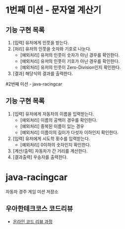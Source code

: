 # 1번째 미션 - 문자열 계산기
## 기능 구현 목록
1. [입력] 유저에게 인풋을 받는다.
2. [처리] 유저의 인풋을 숫자와 기호로 나눈다.
    * [예외처리] 유저의 인풋이 숫자가 아닌 경우를 확인한다.
    * [예외처리] 유저의 인풋이 기호가 아닌 경우를 확인한다.
    * [예외처리] 유저의 인풋이 Zero-Division인지 확인한다.
3. [결과] 해당식의 결과를 출력한다.

#2번째 미션 - java-racingcar
## 기능 구현 목록
1. [입력] 유저에게 자동차의 이름을 입력받는다.
    * [예외처리] 이름의 공백이 경우를 확인한다.
    * [예외처리] 중복된 이름이 있는 경우
    * [예외처리] 이름이의 길이가 다섯자 이하인지 확인한다.
2. [입력] 유저에게 시도학 횟수를 입력받는다.
    * [예외처리] 0이하의 숫자인지 확인한다.
3. [계산/출력] 자동차가 간 거리를 계산한다.
4. [결과출력] 우승자를 출력한다.

# java-racingcar
자동차 경주 게임 미션 저장소

## 우아한테크코스 코드리뷰
* [온라인 코드 리뷰 과정](https://github.com/woowacourse/woowacourse-docs/blob/master/maincourse/README.md)